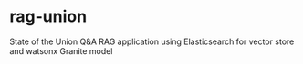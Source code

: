 # rag-union
State of the Union Q&amp;A RAG application using Elasticsearch for vector store and watsonx Granite model
